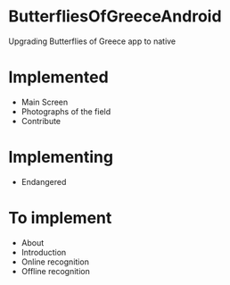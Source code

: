 # ButterfliesOfGreeceAndroid
Upgrading Butterflies of Greece app to native

# Implemented

- Main Screen
- Photographs of the field
- Contribute

# Implementing

- Endangered

# To implement

- About
- Introduction
- Online recognition
- Offline recognition

